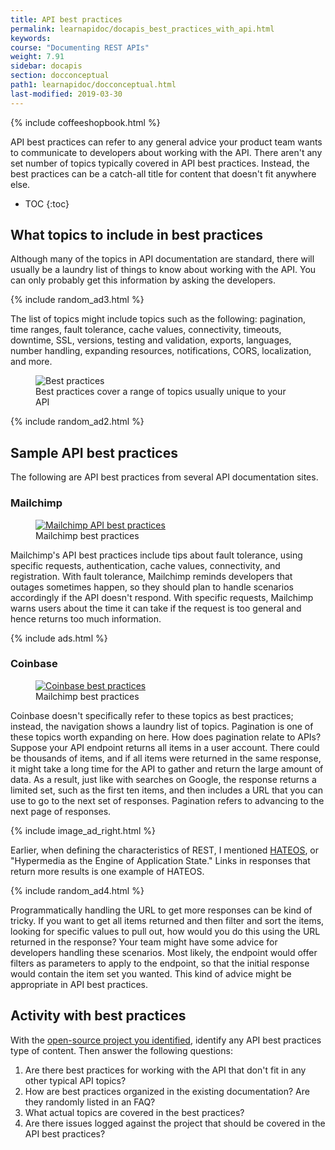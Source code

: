 ```yaml
---
title: API best practices
permalink: learnapidoc/docapis_best_practices_with_api.html
keywords:
course: "Documenting REST APIs"
weight: 7.91
sidebar: docapis
section: docconceptual
path1: learnapidoc/docconceptual.html
last-modified: 2019-03-30
---
```


{% include coffeeshopbook.html %}

API best practices can refer to any general advice your product team wants to communicate to developers about working with the API. There aren't any set number of topics typically covered in API best practices. Instead, the best practices can be a catch-all title for content that doesn't fit anywhere else.

* TOC
{:toc}

## What topics to include in best practices

Although many of the topics in API documentation are standard, there will usually be a laundry list of things to know about working with the API. You can only probably get this information by asking the developers.

{% include random_ad3.html %}

The list of topics might include topics such as the following: pagination, time ranges, fault tolerance, cache values, connectivity, timeouts, downtime, SSL, versions, testing and validation, exports, languages, number handling, expanding resources, notifications, CORS, localization, and more.

<figure><img class="docimage medium border" src="{{site.api_media}}/nonref_bestpractices.svg" alt="Best practices" /><figcaption>Best practices cover a range of topics usually unique to your API</figcaption></figure>

{% include random_ad2.html %}

## Sample API best practices

The following are API best practices from several API documentation sites.

### Mailchimp

<figure><a target="_blank" class="noExtIcon" href="http://developer.mailchimp.com/documentation/mailchimp/guides/mailchimp-api-best-practices/"><img class="docimage" src="{{site.api_media}}/bestpractices_mailchimp.png" alt="Mailchimp API best practices" /></a><figcaption>Mailchimp best practices</figcaption></figure>

Mailchimp's API best practices include tips about fault tolerance, using specific requests, authentication, cache values, connectivity, and registration. With fault tolerance, Mailchimp reminds developers that outages sometimes happen, so they should plan to handle scenarios accordingly if the API doesn't respond. With specific requests, Mailchimp warns users about the time it can take if the request is too general and hence returns too much information.

{% include ads.html %}

### Coinbase

<figure><a target="_blank" class="noExtIcon" href="https://developers.coinbase.com/api/v2#pagination"><img class="docimage" src="{{site.api_media}}/bestpractices_coinbase.png" alt="Coinbase best practices" /></a><figcaption>Mailchimp best practices</figcaption></figure>

Coinbase doesn't specifically refer to these topics as best practices; instead, the navigation shows a laundry list of topics. Pagination is one of these topics worth expanding on here. How does pagination relate to APIs? Suppose your API endpoint returns all items in a user account. There could be thousands of items, and if all items were returned in the same response, it might take a long time for the API to gather and return the large amount of data. As a result, just like with searches on Google, the response returns a limited set, such as the first ten items, and then includes a URL that you can use to go to the next set of responses. Pagination refers to advancing to the next page of responses.

{% include image_ad_right.html %}

Earlier, when defining the characteristics of REST, I mentioned [HATEOS](docapis_what_is_a_rest_api.html#stateless_and_cacheable), or "Hypermedia as the Engine of Application State." Links in responses that return more results is one example of HATEOS.

{% include random_ad4.html %}

Programmatically handling the URL to get more responses can be kind of tricky. If you want to get all items returned and then filter and sort the items, looking for specific values to pull out, how would you do this using the URL returned in the response? Your team might have some advice for developers handling these scenarios. Most likely, the endpoint would offer filters as parameters to apply to the endpoint, so that the initial response would contain the item set you wanted. This kind of advice might be appropriate in API best practices.

## <i class="fa fa-user-circle"></i> Activity with best practices

With the [open-source project you identified](docapis_find_open_source_project.html), identify any API best practices type of content. Then answer the following questions:

1. Are there best practices for working with the API that don't fit in any other typical API topics?
2. How are best practices organized in the existing documentation? Are they randomly listed in an FAQ?
3. What actual topics are covered in the best practices?
4. Are there issues logged against the project that should be covered in the API best practices?
